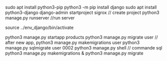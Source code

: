 sudo apt install python3-pip
python3 -m pip install django
sudo apt install python3-django
django-admin startproject sigrox  // create project
python3 manage.py runserver       //run server

source ../env_django/bin/activate


python3 manage.py startapp products
python3 manage.py migrate user // after new app,
python3 manage.py makemigrations user
python3 manage.py sqlmigrate user 0002
python3 manage.py shell // commande sql
python3 manage.py makemigrations & python3 manage.py migrate




